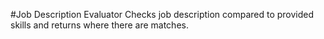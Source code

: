 #Job Description Evaluator
Checks job description compared to provided skills and returns where there are matches.
